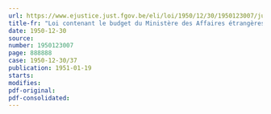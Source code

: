 ```yaml
---
url: https://www.ejustice.just.fgov.be/eli/loi/1950/12/30/1950123007/justel
title-fr: "Loi contenant le budget du Ministère des Affaires étrangères et du Commerce extérieur pour l'exercice 1950"
date: 1950-12-30
source:
number: 1950123007
page: 888888
case: 1950-12-30/37
publication: 1951-01-19
starts:
modifies:
pdf-original:
pdf-consolidated:
---
```


